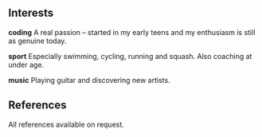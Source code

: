 ## Interests
__coding__ A real passion – started in my early teens and my enthusiasm is still as genuine today.

__sport__ Especially swimming, cycling, running and squash. Also coaching at under age.

__music__ Playing guitar and discovering new artists.


## References
All references available on request.
